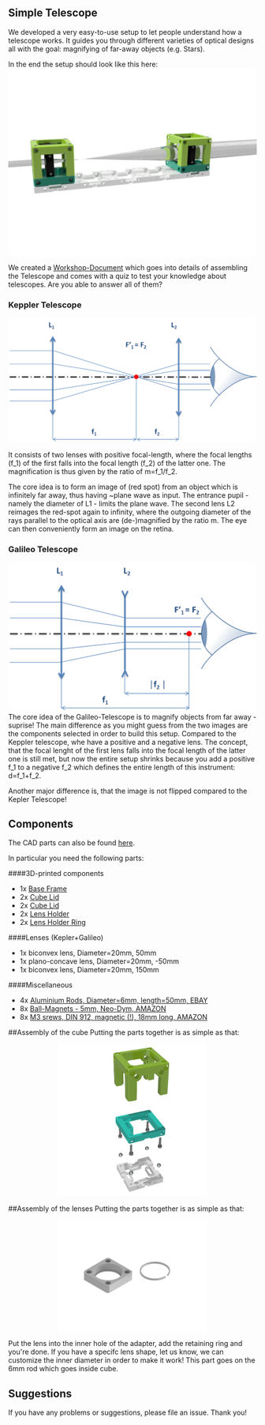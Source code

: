 ## Simple Telescope 

We developed a very easy-to-use setup to let people understand how a telescope works. It guides you through  different varieties of optical designs all with the goal: magnifying of far-away objects (e.g. Stars). 

In the end the setup should look like this here:
![](./IMAGES/Assembly_simple_Telescope.png)

We created a [Workshop-Document](UC2_Telescope.pdf) which goes into details of assembling the Telescope and comes with a quiz to test your knowledge about telescopes. Are you able to answer all of them? 

### Keppler Telescope 
![](./IMAGES/UC2_Kepler.png)

It consists of two lenses with positive focal-length, where the focal lengths (f_1) of the first falls into the focal length (f_2) of the latter one. The magnification is thus given by the ratio of m=f_1/f_2. 

The core idea is to form an image of (red spot) from an object which is infinitely far away, thus having ~plane wave as input. The entrance pupil - namely the diameter of L1 - limits the plane wave. The second lens L2 reimages the red-spot again to infinity, where the outgoing diameter of the rays parallel to the optical axis are (de-)magnified by the ratio m. The eye can then conveniently form an image on the retina.

### Galileo Telescope 
![](./IMAGES/UC2_Galileo.png)
The core idea of the Galileo-Telescope is to magnify objects from far away - suprise! The main difference as you might guess from the two images are the components selected in order to build this setup. Compared to the Keppler telescope, whe have a positive and a negative lens. The concept, that the focal lenght of the first lens falls into the focal length of the latter one is still met, but now the entire setup shrinks because you add a positive f_1 to a negative f_2 which defines the entire length of this instrument: d=f_1+f_2.

Another major difference is, that the image is not flipped compared to the Kepler Telescope! 


## Components 
The CAD parts can also be found [here](../../CAD/SIMPLE-Telescope).

In particular you need the following parts:

####3D-printed components
* 1x [Base Frame](../../CAD/SIMPLE-Telescope/INLINE_HOLOGRAM_00_Base_4x1_v0.stl)
* 2x [Cube Lid](../../CAD/SIMPLE-Telescope/INLINE_HOLOGRAM_10_Lid_el_v0.stl)
* 2x [Cube Lid](../../CAD/SIMPLE-Telescope/INLINE_HOLOGRAM_10_Cube_v0.stl)
* 2x [Lens Holder](../../CAD/SIMPLE-Telescope/Assembly_Custom_Lens_Adapter_11_Lens_Thorlabs_Mount_Customized_B_1.stl)
* 2x [Lens Holder Ring](../../CAD/SIMPLE-Telescope/Assembly_Custom_Lens_Adapter_11_Lens_Thorlabs_Mount_Ring_B_2.stl)

####Lenses (Kepler+Galileo)
* 1x biconvex lens, Diameter=20mm, 50mm
* 1x plano-concave lens, Diameter=20mm, -50mm 
* 1x biconvex lens, Diameter=20mm, 150mm 

####Miscellaneous 
* 4x [Aluminium Rods, Diameter=6mm, length=50mm, EBAY](https://www.ebay.de/itm/Aluminium-rund-6mm-Lange-wahlbar-Rundstange-Alu-AlCuMgPb-Rundmaterial-Stab/142225734720?hash=item211d507c40:m:mAppPewY6qYHfgAQt2GatDg)
* 8x [Ball-Magnets - 5mm, Neo-Dym, AMAZON](https://www.amazon.de/Unbekannt-100-Neodym-Kugelmagnete-5-mm/dp/B00HXLBH6K/ref=pd_sbs_196_4/261-4292290-0235846?_encoding=UTF8&pd_rd_i=B00HXLBH6K&pd_rd_r=985b1a67-4b1e-11e9-b3ce-5b3ae6a6812b&pd_rd_w=Yei4i&pd_rd_wg=eETBx&pf_rd_p=74d946ea-18de-4443-bed6-d8837f922070&pf_rd_r=Z3BJWK5PJB16K7PF8ENR&psc=1&refRID=Z3BJWK5PJB16K7PF8ENR)
* 8x [M3 srews, DIN 912, magnetic (!), 18mm long, AMAZON](https://www.amazon.de/Edelstahl-Innensechskant-Schrauben-Sortiment-250-tlg/dp/B0065GSI34)


##Assembly of the cube
Putting the parts together is as simple as that: 
<p align="center">
<img src="./IMAGES/UC2_assembly.png" width="300">
</p>

##Assembly of the lenses
Putting the parts together is as simple as that: 
<p align="center">
<img src="./IMAGES/Assembly_Custom_Lens_Adapter.png" width="300">
</p>
Put the lens into the inner hole of the adapter, add the retaining ring and you're done. If you have a specifc lens shape, let us know, we can customize the inner diameter in order to make it work! This part goes on the 6mm rod which goes inside cube. 






## Suggestions
If you have any problems or suggestions, please file an issue. Thank you! 